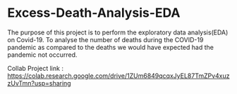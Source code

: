 # Excess-Death-Analysis-EDA
The purpose of this project is to perform the exploratory data analysis(EDA) on Covid-19. To analyse the number of deaths during the COVID-19 pandemic as compared to the deaths we would have expected had the pandemic not occurred.  


Collab Project link : https://colab.research.google.com/drive/1ZUm6849qcqxJyEL87TmZPv4xuzzUvTmn?usp=sharing
